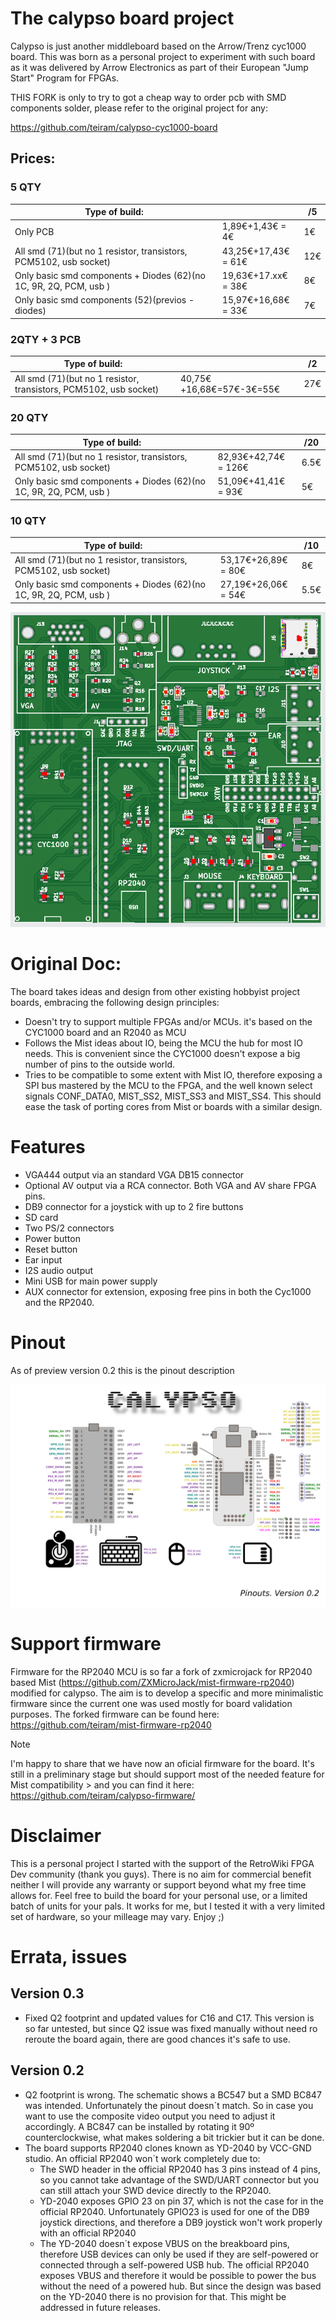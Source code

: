 # The calypso board project

Calypso is just another middleboard based on the Arrow/Trenz cyc1000 board. This was born as a personal project to experiment with such board as it was delivered by Arrow Electronics as part of their European "Jump Start" Program for FPGAs.

THIS FORK is only to try to got a cheap way to order pcb with SMD components solder, please refer to the original project for any:

https://github.com/teiram/calypso-cyc1000-board

## Prices:
### 5 QTY
|Type of build: |  |  /5    |
|----|----|----|
|Only PCB                                                          |   1,89€+1,43€ =    4€ |  1€ |
|All smd (71)(but no 1 resistor, transistors, PCM5102, usb socket) |  43,25€+17,43€ =  61€ |  12€ |
|Only basic smd components + Diodes (62)(no 1C, 9R, 2Q, PCM, usb ) |  19,63€+17.xx€ =  38€ |  8€ |
|Only basic smd components (52)(previos - diodes)                  |  15,97€+16,68€ =  33€ |  7€ |

### 2QTY + 3 PCB
|Type of build: |  |  /2    |
|----|----|----|
|All smd (71)(but no 1 resistor, transistors, PCM5102, usb socket) | 40,75€+16,68€=57€-3€=55€ |  27€ |

### 20 QTY
|Type of build: |  |  /20    |
|----|----|----|
|All smd (71)(but no 1 resistor, transistors, PCM5102, usb socket) |  82,93€+42,74€ = 126€ |  6.5€ |
|Only basic smd components + Diodes  (62)(no 1C, 9R, 2Q, PCM, usb ) |  51,09€+41,41€ =  93€ |  5€ |

### 10 QTY
|Type of build:                                                     |                      |  /10    |
|-------------------------------------------------------------------|----------------------|---------|
|All smd (71)(but no 1 resistor, transistors, PCM5102, usb socket)  | 53,17€+26,89€ =  80€ |  8€     |
|Only basic smd components + Diodes  (62)(no 1C, 9R, 2Q, PCM, usb ) | 27,19€+26,06€ =  54€ |  5.5€   |


![Most economical option](62pcs.png)


# Original Doc:

The board takes ideas and design from other existing hobbyist project boards, embracing the following design principles:
- Doesn't try to support multiple FPGAs and/or MCUs. it's based on the CYC1000 board and an R2040 as MCU
- Follows the Mist ideas about IO, being the MCU the hub for most IO needs. This is convenient since the CYC1000 doesn't expose a big number of pins to the outside world.
- Tries to be compatible to some extent with Mist IO, therefore exposing a SPI bus mastered by the MCU to the FPGA, and the well known select signals CONF_DATA0, MIST_SS2, MIST_SS3 and MIST_SS4. This should ease the task of porting cores from Mist or boards with a similar design.
# Features
- VGA444 output via an standard VGA DB15 connector
- Optional AV output via a RCA connector. Both VGA and AV share FPGA pins.
- DB9 connector for a joystick with up to 2 fire buttons
- SD card
- Two PS/2 connectors
- Power button
- Reset button
- Ear input
- I2S audio output
- Mini USB for main power supply
- AUX connector for extension, exposing free pins in both the Cyc1000 and the RP2040.

# Pinout
As of preview version 0.2 this is the pinout description

![Pinout](/doc/calypso-pinouts-0.2.png?raw=true "Calypso Pinouts")

# Support firmware
Firmware for the RP2040 MCU is so far a fork of zxmicrojack for RP2040 based Mist (https://github.com/ZXMicroJack/mist-firmware-rp2040) modified for calypso. The aim is to develop a specific and more minimalistic firmware since the current one was used mostly for board validation purposes. The forked firmware can be found here: https://github.com/teiram/mist-firmware-rp2040 

> [!NOTE]  
> I'm happy to share that we have now an oficial firmware for the board. It's still in a preliminary stage but should support most of the needed feature for Mist compatibility > and you can find it here: https://github.com/teiram/calypso-firmware/


# Disclaimer
This is a personal project I started with the support of the RetroWiki FPGA Dev community (thank you guys). There is no aim for commercial benefit neither I will provide any warranty or support beyond what my free time allows for. Feel free to build the board for your personal use, or a limited batch of units for your pals. It works for me, but I tested it with a very limited set of hardware, so your milleage may vary.
Enjoy ;)

# Errata, issues
## Version 0.3
- Fixed Q2 footprint and updated values for C16 and C17. This version is so far untested, but since Q2 issue was fixed manually without need ro reroute the board again, there are good chances it's safe to use.
  
## Version 0.2
- Q2 footprint is wrong. The schematic shows a BC547 but a SMD BC847 was intended. Unfortunately the pinout doesn´t match. So in case you want to use the composite video output you need to adjust it accordingly. A BC847 can be installed by rotating it 90º counterclockwise, what makes soldering a bit trickier but it can be done.
- The board supports RP2040 clones known as YD-2040 by VCC-GND studio. An official RP2040 won´t work completely due to:
  - The SWD header in the official RP2040 has 3 pins instead of 4 pins, so you cannot take advantage of the SWD/UART connector but you can still attach your SWD device directly to the RP2040.
  - YD-2040 exposes GPIO 23 on pin 37, which is not the case for in the official RP2040. Unfortunately GPIO23 is used for one of the DB9 joystick directions, and therefore a DB9 joystick won't work properly with an official RP2040
  - The YD-2040 doesn´t expose VBUS on the breakboard pins, therefore USB devices can only be used if they are self-powered or connected through a self-powered USB hub. The official RP2040 exposes VBUS and therefore it would be possible to power the bus without the need of a powered hub. But since the design was based on the YD-2040 there is no provision for that. This might be addressed in future releases.
